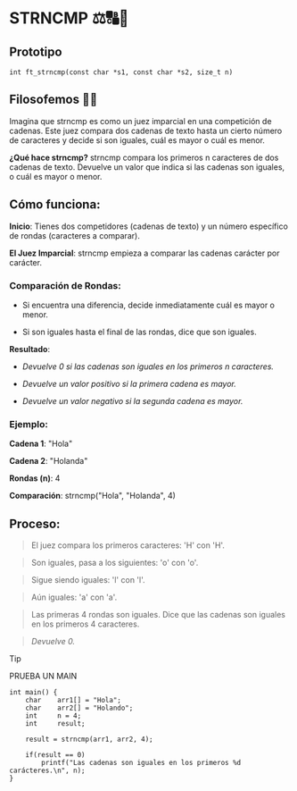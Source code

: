 # STRNCMP ⚖️🔠🔡
## Prototipo
``` int	ft_strncmp(const char *s1, const char *s2, size_t n) ```

## Filosofemos 🚬🌿
Imagina que strncmp es como un juez imparcial en una competición de cadenas. Este juez compara dos cadenas de texto hasta un cierto número de caracteres y decide si son iguales, cuál es mayor o cuál es menor.

**¿Qué hace strncmp?** 
strncmp compara los primeros n caracteres de dos cadenas de texto. Devuelve un valor que indica si las cadenas son iguales, o cuál es mayor o menor.

## Cómo funciona:
**Inicio**: Tienes dos competidores (cadenas de texto) y un número específico de rondas (caracteres a comparar).

**El Juez Imparcial**: strncmp empieza a comparar las cadenas carácter por carácter.

### Comparación de Rondas:

- Si encuentra una diferencia, decide inmediatamente cuál es mayor o menor.

- Si son iguales hasta el final de las rondas, dice que son iguales.

**Resultado**:

- *Devuelve 0 si las cadenas son iguales en los primeros n caracteres.*

- *Devuelve un valor positivo si la primera cadena es mayor.*

- *Devuelve un valor negativo si la segunda cadena es mayor.*

### Ejemplo:
**Cadena 1**: "Hola"

**Cadena 2**: "Holanda"

**Rondas (n)**: 4

**Comparación**: strncmp("Hola", "Holanda", 4)

## Proceso:
>El juez compara los primeros caracteres: 'H' con 'H'.

>Son iguales, pasa a los siguientes: 'o' con 'o'.

>Sigue siendo iguales: 'l' con 'l'.

>Aún iguales: 'a' con 'a'.

>Las primeras 4 rondas son iguales. Dice que las cadenas son iguales en los primeros 4 caracteres.

> *Devuelve 0.*

>[!TIP]
> PRUEBA UN MAIN
```
int main() {
	char	arr1[] = "Hola";
	char	arr2[] = "Holando";
	int		n = 4;
	int		result;
	
	result = strncmp(arr1, arr2, 4);
	
	if(result == 0)
		printf("Las cadenas son iguales en los primeros %d carácteres.\n", n);
}
```
